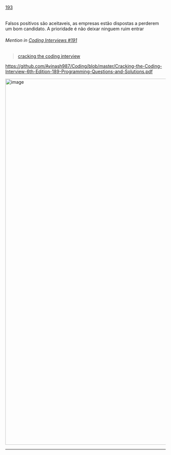 [193](https://github.com/guilhermeprokisch/ideias/issues/193) 
###### 

Falsos positivos são aceitaveis, as empresas estão dispostas a perderem um bom candidato. A prioridade é não deixar ninguem ruim entrar


 ######  Mention in [Coding Interviews #191](Coding-Interviews-#191)  
 > [cracking the coding interview](cracking-the-coding-interview)


https://github.com/Avinash987/Coding/blob/master/Cracking-the-Coding-Interview-6th-Edition-189-Programming-Questions-and-Solutions.pdf


<img width="1147" alt="image" src="https://user-images.githubusercontent.com/12011070/161968279-ba59ad72-cef1-4739-83a1-9fdec102d756.png">

-------------------------------------------------------------------------------

